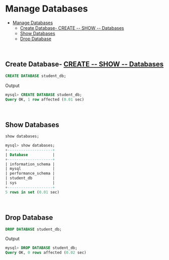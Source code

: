 # Manage Databases

- [Manage Databases](#manage-databases)
  - [Create Database- CREATE -- SHOW -- Databases](#create-database--create----show----databases)
  - [Show Databases](#show-databases)
  - [Drop Database](#drop-database)

<br>

## Create Database- [CREATE -- SHOW -- Databases](#create----show----databases)

```sql
CREATE DATABASE student_db;
```

Output

```sql
mysql> CREATE DATABASE student_db;
Query OK, 1 row affected (0.01 sec)
```

<br>

## Show Databases

```sql
show databases;
```

```sql
mysql> show databases;
+--------------------+
| Database           |
+--------------------+
| information_schema |
| mysql              |
| performance_schema |
| student_db         |
| sys                |
+--------------------+
5 rows in set (0.01 sec)
```

<br>

## Drop Database

```sql
DROP DATABASE student_db;
```

Output

```sql
mysql> DROP DATABASE student_db;
Query OK, 0 rows affected (0.02 sec)
```

